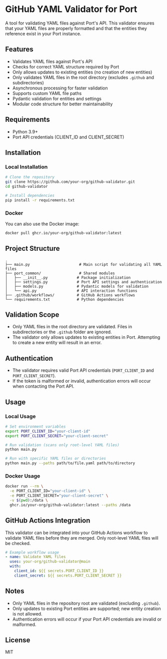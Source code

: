 # GitHub YAML Validator for Port

A tool for validating YAML files against Port's API. This validator ensures that your YAML files are properly formatted and that the entities they reference exist in your Port instance.

## Features

- Validates YAML files against Port's API
- Checks for correct YAML structure required by Port
- Only allows updates to existing entities (no creation of new entities)
- Only validates YAML files in the root directory (excludes `.github` and subdirectories)
- Asynchronous processing for faster validation
- Supports custom YAML file paths
- Pydantic validation for entities and settings
- Modular code structure for better maintainability

## Requirements

- Python 3.9+
- Port API credentials (CLIENT_ID and CLIENT_SECRET)

## Installation

### Local Installation

```bash
# Clone the repository
git clone https://github.com/your-org/github-validator.git
cd github-validator

# Install dependencies
pip install -r requirements.txt
```

### Docker

You can also use the Docker image:

```bash
docker pull ghcr.io/your-org/github-validator:latest
```

## Project Structure

```
.
├── main.py                      # Main script for validating all YAML files
├── port_common/                 # Shared modules
│   ├── __init__.py             # Package initialization
│   ├── settings.py             # Port API settings and authentication
│   ├── models.py               # Pydantic models for validation
│   └── api.py                  # API interaction functions
├── .github/workflows/          # GitHub Actions workflows
└── requirements.txt            # Python dependencies
```

## Validation Scope

- Only YAML files in the root directory are validated. Files in subdirectories or the `.github` folder are ignored.
- The validator only allows updates to existing entities in Port. Attempting to create a new entity will result in an error.

## Authentication

- The validator requires valid Port API credentials (`PORT_CLIENT_ID` and `PORT_CLIENT_SECRET`).
- If the token is malformed or invalid, authentication errors will occur when contacting the Port API.

## Usage

### Local Usage

```bash
# Set environment variables
export PORT_CLIENT_ID="your-client-id"
export PORT_CLIENT_SECRET="your-client-secret"

# Run validation (scans only root-level YAML files)
python main.py

# Run with specific YAML files or directories
python main.py --paths path/to/file.yaml path/to/directory
```

### Docker Usage

```bash
docker run --rm \
  -e PORT_CLIENT_ID="your-client-id" \
  -e PORT_CLIENT_SECRET="your-client-secret" \
  -v $(pwd):/data \
  ghcr.io/your-org/github-validator:latest --paths /data
```

## GitHub Actions Integration

This validator can be integrated into your GitHub Actions workflow to validate YAML files before they are merged. Only root-level YAML files will be checked.

```yaml
# Example workflow usage
- name: Validate YAML files
  uses: your-org/github-validator@main
  with:
    client_id: ${{ secrets.PORT_CLIENT_ID }}
    client_secret: ${{ secrets.PORT_CLIENT_SECRET }}
```

## Notes

- Only YAML files in the repository root are validated (excluding `.github`).
- Only updates to existing Port entities are supported; new entity creation is not allowed.
- Authentication errors will occur if your Port API credentials are invalid or malformed.

## License

MIT
